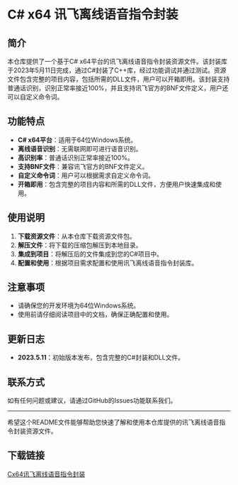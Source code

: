 # C# x64 讯飞离线语音指令封装

## 简介
本仓库提供了一个基于C# x64平台的讯飞离线语音指令封装资源文件。该封装库于2023年5月11日完成，通过C#封装了C++库，经过功能调试并通过测试。资源文件包含完整的项目内容，包括所需的DLL文件，用户可以开箱即用。该封装支持普通话识别，识别正常率接近100%，并且支持讯飞官方的BNF文件定义，用户还可以自定义命令词。

## 功能特点
- **C# x64平台**：适用于64位Windows系统。
- **离线语音识别**：无需联网即可进行语音识别。
- **高识别率**：普通话识别正常率接近100%。
- **支持BNF文件**：兼容讯飞官方的BNF文件定义。
- **自定义命令词**：用户可以根据需求自定义命令词。
- **开箱即用**：包含完整的项目内容和所需的DLL文件，方便用户快速集成和使用。

## 使用说明
1. **下载资源文件**：从本仓库下载资源文件包。
2. **解压文件**：将下载的压缩包解压到本地目录。
3. **集成到项目**：将解压后的文件集成到您的C#项目中。
4. **配置和使用**：根据项目需求配置和使用讯飞离线语音指令封装库。

## 注意事项
- 请确保您的开发环境为64位Windows系统。
- 使用前请仔细阅读项目中的文档，确保正确配置和使用。

## 更新日志
- **2023.5.11**：初始版本发布，包含完整的C#封装和DLL文件。

## 联系方式
如有任何问题或建议，请通过GitHub的Issues功能联系我们。

---

希望这个README文件能够帮助您快速了解和使用本仓库提供的讯飞离线语音指令封装资源文件。

## 下载链接

[Cx64讯飞离线语音指令封装](https://pan.quark.cn/s/c5f0d3bcedd4)